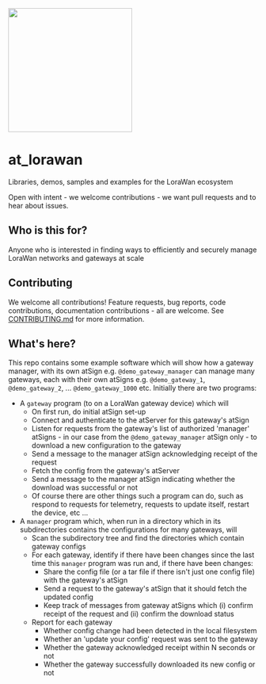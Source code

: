 <img width=250px src="https://atsign.dev/assets/img/atPlatform_logo_gray.svg?sanitize=true">

# at_lorawan
Libraries, demos, samples and examples for the LoraWan ecosystem

Open with intent - we welcome contributions - we want pull requests and to hear about issues.

## Who is this for?
Anyone who is interested in finding ways to efficiently and securely manage 
LoraWan networks and gateways at scale

## Contributing

We welcome all contributions! Feature requests, bug reports, code 
contributions, documentation contributions - all are welcome. See 
[CONTRIBUTING.md](CONTRIBUTING.md) for more information.

## What's here?
This repo contains some example software which will show how a gateway manager,
with its own atSign e.g. `@demo_gateway_manager` can manage many gateways, 
each with their own atSigns e.g. `@demo_gateway_1`, `@demo_gateway_2`, ... 
`@demo_gateway_1000` etc. Initially there are two programs:
* A `gateway` program (to on a LoraWan gateway device) which will
  * On first run, do initial atSign set-up
  * Connect and authenticate to the atServer for this gateway's atSign
  * Listen for requests from the gateway's list of authorized 'manager' 
    atSigns - in our case from the `@demo_gateway_manager` atSign only - to 
    download a new configuration to the gateway
  * Send a message to the manager atSign acknowledging receipt of the request
  * Fetch the config from the gateway's atServer
  * Send a message to the manager atSign indicating whether the download was 
    successful or not
  * Of course there are other things such a program can do, such as 
    respond to requests for telemetry, requests to update itself, restart 
    the device, etc ... 
* A `manager` program which, when run in a directory which in its 
  subdirectories contains the configurations for many gateways, will
  * Scan the subdirectory tree and find the directories which contain 
    gateway configs
  * For each gateway, identify if there have been changes since the last 
    time this `manager` program was run and, if there have been changes:
    * Share the config file (or a tar file if there isn't just one config 
      file) with the gateway's atSign
    * Send a request to the gateway's atSign that it should fetch the 
      updated config
    * Keep track of messages from gateway atSigns which (i) confirm receipt 
      of the request and (ii) confirm the download status
  * Report for each gateway
    * Whether config change had been detected in the local filesystem
    * Whether an 'update your config' request was sent to the gateway
    * Whether the gateway acknowledged receipt within N seconds or not
    * Whether the gateway successfully downloaded its new config or not
